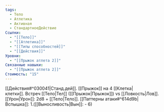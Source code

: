 ```yaml
---
tags:
  - Тело
  - Атлетика
  - Активная
  - СтандартноеДействие
Ссылки:
  - "[[Тело]]"
  - "[[Атлетика]]"
  - "[[Типы способностей]]"
  - "[[Действия]]"
Уровни:
  - "[[Прыжок атлета 2]]"
Связанные навыки:
  - "[[Прыжок атлета 2]]"
Стоимость: "15"
---
```

[[Действия#^030041|Станд.дей]]. [[Прыжок]] на 4 [[Клетка|клетки]]. Встреч [[Тело|Тел]] ([[Прыжок|Прыжок]]) vs [[Ловкость|Лов]]. [[Урон|Урон]]: 2d8 + [[Тело|Тело]]. [[Паттерны атаки#^614d9b|Вспышка]]: 1.([[Выносливость|Вын]]: - 6)